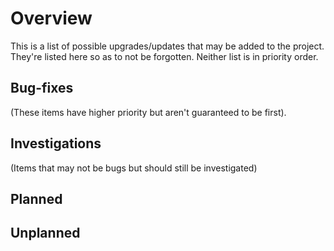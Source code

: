# Overview
This is a list of possible upgrades/updates that may be added to the project.
They're listed here so as to not be forgotten.  Neither list is in priority
order.

## Bug-fixes
(These items have higher priority but aren't guaranteed to be first).

## Investigations
(Items that may not be bugs but should still be investigated)


## Planned


## Unplanned
